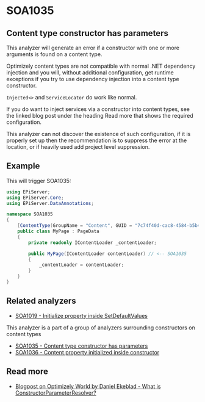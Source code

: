 # SOA1035

## Content type constructor has parameters

This analyzer will generate an error if a constructor with one or more
arguments is found on a content type.

Optimizely content types are not compatible with normal .NET dependency injection
and you will, without additional configuration, get runtime exceptions if you try
to use dependency injection into a content type constructor.

`Injected<>` and `ServiceLocator` do work like normal.

If you do want to inject services via a constructor into content types,
see the linked blog post under the heading Read more that shows the required
configuration.

This analyzer can not discover the existence of such configuration,
if it is properly set up then the recommendation is to suppress the error
at the location, or if heavily used add project level suppression.

## Example

This will trigger SOA1035:
```C#
using EPiServer;
using EPiServer.Core;
using EPiServer.DataAnnotations;

namespace SOA1035
{
    [ContentType(GroupName = "Content", GUID = "7c74f40d-cac8-4584-b5b4-09fc3e55e2b2")]
    public class MyPage : PageData
    {
        private readonly IContentLoader _contentLoader;

        public MyPage(IContentLoader contentLoader) // <-- SOA1035
        {
            _contentLoader = contentLoader;
        }
    }
}
```

## Related analyzers

- [SOA1019 - Initialize property inside SetDefaultValues](https://github.com/Stekeblad/stekeblad.optimizely.analyzers/blob/master/doc/Analyzers/SOA1019.md)

This analyzer is a part of a group of analyzers surrounding constructors on content types

- [SOA1035 - Content type constructor has parameters](https://github.com/Stekeblad/stekeblad.optimizely.analyzers/blob/master/doc/Analyzers/SOA1035.md)
- [SOA1036 - Content property initialized inside constructor](https://github.com/Stekeblad/stekeblad.optimizely.analyzers/blob/master/doc/Analyzers/SOA1036.md)

## Read more

- [Blogpost on Optimizely World by Daniel Ekeblad - What is ConstructorParameterResolver?](https://world.optimizely.com/blogs/daniel-ekeblad/dates/2025/3/what-is-iconstructorparameterresolver/)